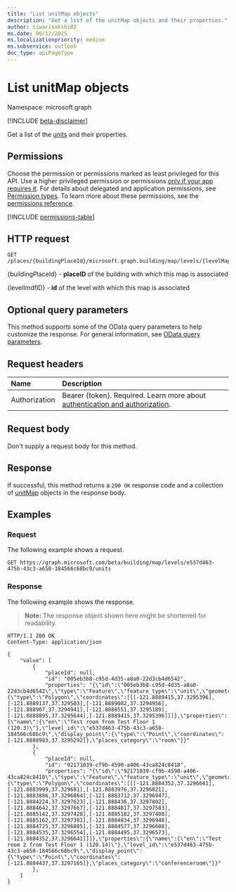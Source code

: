 ```yaml
---
title: "List unitMap objects"
description: "Get a list of the unitMap objects and their properties."
author: tiwarisakshi02
ms.date: 06/12/2025
ms.localizationpriority: medium
ms.subservice: outlook
doc_type: apiPageType
---
```


# List unitMap objects

Namespace: microsoft.graph

[!INCLUDE [beta-disclaimer](../../includes/beta-disclaimer.md)]

Get a list of the [units](../resources/unitmap.md) and their properties.

## Permissions

Choose the permission or permissions marked as least privileged for this API. Use a higher privileged permission or permissions [only if your app requires it](/graph/permissions-overview#best-practices-for-using-microsoft-graph-permissions). For details about delegated and application permissions, see [Permission types](/graph/permissions-overview#permission-types). To learn more about these permissions, see the [permissions reference](/graph/permissions-reference).

<!-- {
  "blockType": "permissions",
  "name": "levelmap-list-units-permissions"
}
-->
[!INCLUDE [permissions-table](../includes/permissions/levelmap-list-units-permissions.md)]

## HTTP request

<!-- {
  "blockType": "ignored"
}
-->
``` http
GET /places/{buildingPlaceId}/microsoft.graph.building/map/levels/{levelMapId}/units
```
{buildingPlaceId} - **placeID** of the building with which this map is associated

{levelImdfID} - **id** of the level with which this map is associated

## Optional query parameters

This method supports some of the OData query parameters to help customize the response. For general information, see [OData query parameters](/graph/query-parameters).

## Request headers

|Name|Description|
|:---|:---|
|Authorization|Bearer {token}. Required. Learn more about [authentication and authorization](/graph/auth/auth-concepts).|

## Request body

Don't supply a request body for this method.

## Response

If successful, this method returns a `200 OK` response code and a collection of [unitMap](../resources/unitmap.md) objects in the response body.

## Examples

### Request

The following example shows a request.
<!-- {
  "blockType": "request",
  "name": "list_unitmap"
}
-->
``` http
GET https://graph.microsoft.com/beta/building/map/levels/e537d463-475b-43c3-a650-184566c68bc9/units
```


### Response

The following example shows the response.
>**Note:** The response object shown here might be shortened for readability.
<!-- {
  "blockType": "response",
  "truncated": true,
  "@odata.type": "microsoft.graph.unitMap"
}
-->
``` http
HTTP/1.1 200 OK
Content-Type: application/json

{
    "value": [
        {
            "placeId": null,
            "id": "005eb3b8-c95d-4d35-a8a0-22d3cb4d6542",
            "properties": "{\"id\":\"005eb3b8-c95d-4d35-a8a0-22d3cb4d6542\",\"type\":\"Feature\",\"feature_type\":\"unit\",\"geometry\":{\"type\":\"Polygon\",\"coordinates\":[[[-121.8889415,37.3295396],[-121.8889137,37.329503],[-121.8889082,37.3294956],[-121.888907,37.3294941],[-121.8888551,37.3295189],[-121.8888895,37.3295644],[-121.8889415,37.3295396]]]},\"properties\":{\"name\":{\"en\":\"Test room from Test Floor 1 (120.3)\"},\"level_id\":\"e537d463-475b-43c3-a650-184566c68bc9\",\"display_point\":{\"type\":\"Point\",\"coordinates\":[-121.8888983,37.3295292]},\"places_category\":\"room\"}}"
        },
        {
            "placeId": null,
            "id": "92171039-cf9b-4590-a406-43ca824c8418",
            "properties": "{\"id\":\"92171039-cf9b-4590-a406-43ca824c8418\",\"type\":\"Feature\",\"feature_type\":\"unit\",\"geometry\":{\"type\":\"Polygon\",\"coordinates\":[[[-121.8884352,37.3296641],[-121.8883999,37.329681],[-121.8883976,37.3296821],[-121.8883886,37.3296864],[-121.8883712,37.3296947],[-121.8884224,37.3297623],[-121.888436,37.3297802],[-121.8884642,37.3297667],[-121.8884817,37.3297583],[-121.8885142,37.3297428],[-121.8885182,37.3297408],[-121.8885162,37.3297381],[-121.8884834,37.3296948],[-121.8884725,37.3296805],[-121.8884577,37.3296608],[-121.8884535,37.3296554],[-121.8884495,37.3296573],[-121.8884352,37.3296641]]]},\"properties\":{\"name\":{\"en\":\"Test room 2 from Test Floor 1 (120.14)\"},\"level_id\":\"e537d463-475b-43c3-a650-184566c68bc9\",\"display_point\":{\"type\":\"Point\",\"coordinates\":[-121.8884437,37.3297165]},\"places_category\":\"conferenceroom\"}}"
        },
    ]
}

```

